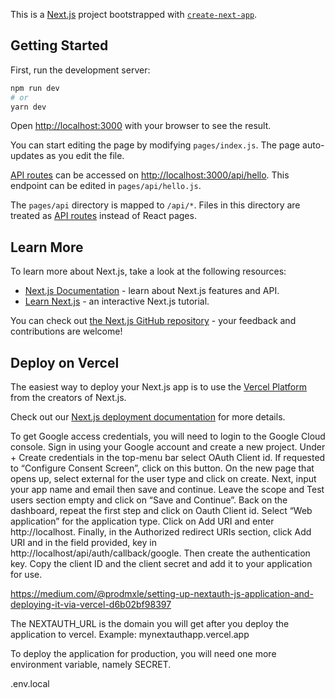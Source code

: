 This is a [Next.js](https://nextjs.org/) project bootstrapped with [`create-next-app`](https://github.com/vercel/next.js/tree/canary/packages/create-next-app).

## Getting Started

First, run the development server:

```bash
npm run dev
# or
yarn dev
```

Open [http://localhost:3000](http://localhost:3000) with your browser to see the result.

You can start editing the page by modifying `pages/index.js`. The page auto-updates as you edit the file.

[API routes](https://nextjs.org/docs/api-routes/introduction) can be accessed on [http://localhost:3000/api/hello](http://localhost:3000/api/hello). This endpoint can be edited in `pages/api/hello.js`.

The `pages/api` directory is mapped to `/api/*`. Files in this directory are treated as [API routes](https://nextjs.org/docs/api-routes/introduction) instead of React pages.

## Learn More

To learn more about Next.js, take a look at the following resources:

- [Next.js Documentation](https://nextjs.org/docs) - learn about Next.js features and API.
- [Learn Next.js](https://nextjs.org/learn) - an interactive Next.js tutorial.

You can check out [the Next.js GitHub repository](https://github.com/vercel/next.js/) - your feedback and contributions are welcome!

## Deploy on Vercel

The easiest way to deploy your Next.js app is to use the [Vercel Platform](https://vercel.com/import?utm_medium=default-template&filter=next.js&utm_source=create-next-app&utm_campaign=create-next-app-readme) from the creators of Next.js.

Check out our [Next.js deployment documentation](https://nextjs.org/docs/deployment) for more details.




To get Google access credentials, you will need to login to the Google Cloud console. Sign in using your Google account and create a new project. Under + Create credentials in the top-menu bar select OAuth Client id. If requested to “Configure Consent Screen”, click on this button. On the new page that opens up, select external for the user type and click on create. Next, input your app name and email then save and continue. Leave the scope and Test users section empty and click on “Save and Continue”. Back on the dashboard, repeat the first step and click on Oauth Client id. Select “Web application” for the application type. Click on Add URI and enter http://localhost. Finally, in the Authorized redirect URIs section, click Add URI and in the field provided, key in http://localhost/api/auth/callback/google. Then create the authentication key. Copy the client ID and the client secret and add it to your application for use.



https://medium.com/@prodmxle/setting-up-nextauth-js-application-and-deploying-it-via-vercel-d6b02bf98397


The NEXTAUTH_URL is the domain you will get after you deploy the application to vercel. Example: mynextauthapp.vercel.app

To deploy the application for production, you will need one more environment variable, namely SECRET.

.env.local
